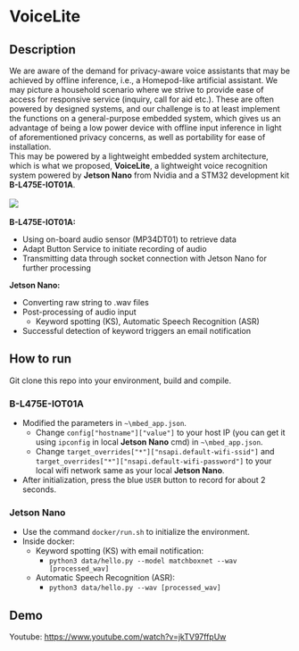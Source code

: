 # VoiceLite
## Description
We are aware of the demand for privacy-aware voice assistants that may be achieved by offline inference, i.e., a Homepod-like artificial assistant. We may picture a household scenario where we strive to provide ease of access for responsive service (inquiry, call for aid etc.). These are often powered by designed systems, and our challenge is to at least implement the functions on a general-purpose embedded system, which gives us an advantage of being a low power device with offline input inference in light of aforementioned privacy concerns, as well as portability for ease of installation.
\
This may be powered by a lightweight embedded system architecture, which is what we proposed, **VoiceLite**, a lightweight voice recognition system powered by **Jetson Nano** from Nvidia and a STM32 development kit **B-L475E-IOT01A**.
\
\
![](https://i.imgur.com/f3xBnkk.png)
\
\
**B-L475E-IOT01A:**
- Using on-board audio sensor (MP34DT01) to retrieve data
- Adapt Button Service to initiate recording of audio
- Transmitting data through socket connection with Jetson Nano for further processing

**Jetson Nano:**
- Converting raw string to .wav files
- Post-processing of audio input
    - Keyword spotting (KS), Automatic Speech Recognition (ASR)
- Successful detection of keyword triggers an email notification


## How to run 
Git clone this repo into your environment, build and compile.
### B-L475E-IOT01A
- Modified the parameters in `~\mbed_app.json`.
    - Change `config["hostname"]["value"]` to your host IP (you can get it using `ipconfig` in local **Jetson Nano** cmd) in `~\mbed_app.json`.
    - Change `target_overrides["*"]["nsapi.default-wifi-ssid"]` and `target_overrides["*"]["nsapi.default-wifi-password"]` to your local wifi network same as your local **Jetson Nano**.
- After initialization, press the blue `USER` button to record for about 2 seconds.

### Jetson Nano
- Use the command `docker/run.sh` to initialize the environment.
- Inside docker:
    - Keyword spotting (KS) with email notification:
        - `python3 data/hello.py --model matchboxnet --wav [processed_wav]`
    - Automatic Speech Recognition (ASR):
        - `python3 data/hello.py --wav [processed_wav]`

## Demo
Youtube: https://www.youtube.com/watch?v=jkTV97ffpUw

